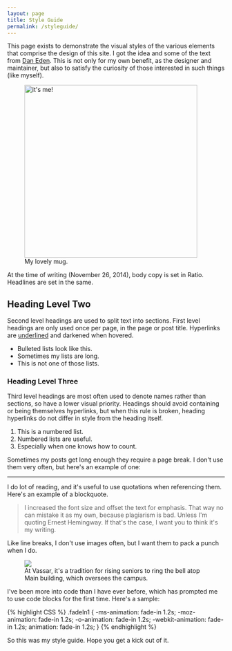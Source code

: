 ```yaml
---
layout: page
title: Style Guide
permalink: /styleguide/
---
```


This page exists to demonstrate the visual styles of the various elements that comprise the design of this site. I got the idea and some of the text from [Dan Eden](http://daneden.com/styleguide). This is not only for my own benefit, as the designer and maintainer, but also to satisfy the curiosity of those interested in such things (like myself). 

<figure class="alignleft"><img class="about-photo" src ="http://cdn.roginfarrer.com/rogin-avatar.jpg" alt="it's me!" width="400px" height="400px" />
<figcaption>My lovely mug.</figcaption>
</figure>

At the time of writing (November 26, 2014), body copy is set in Ratio. Headlines are set in the same.

## Heading Level Two

Second level headings are used to split text into sections. First level headings are only used once per page, in the page or post title. Hyperlinks are [underlined](/) and darkened when hovered.

- Bulleted lists look like this.
- Sometimes my lists are long.
- This is not one of those lists.

### Heading Level Three

Third level headings are most often used to denote names rather than sections, so have a lower visual priority. Headings should avoid containing or being themselves hyperlinks, but when this rule is broken, heading hyperlinks do not differ in style from the heading itself.

1. This is a numbered list.
2. Numbered lists are useful.
3. Especially when one knows how to count.

Sometimes my posts get long enough they require a page break. I don't use them very often, but here's an example of one:

<hr />

I do lot of reading, and it's useful to use quotations when referencing them. Here's an example of a blockquote.

> I increased the font size and offset the text for emphasis. That way no can mistake it as my own, because plagiarism is bad. Unless I'm quoting Ernest Hemingway. If that's the case, I want you to think it's my writing.

Like line breaks, I don't use images often, but I want them to pack a punch when I do.

<figure class="imgbleed"><img src="http://cdn.roginfarrer.com/aboutrogin.jpeg" />
<figcaption>At Vassar, it's a tradition for rising seniors to ring the bell atop Main building, which oversees the campus.</figure>

I've been more into code than I have ever before, which has prompted me to use code blocks for the first time. Here's a sample:

{% highlight CSS %}
	.fadeIn1 {
	-ms-animation: fade-in 1.2s;
	-moz-animation: fade-in 1.2s;
	-o-animation: fade-in 1.2s;
	-webkit-animation: fade-in 1.2s;
	animation: fade-in 1.2s;
}
{% endhighlight %}

So this was my style guide. Hope you get a kick out of it.